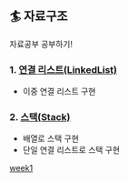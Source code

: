 ## :surfer: 자료구조

자료공부 공부하기!

### 1. [연결 리스트(LinkedList)](./LinkedList/)

- 이중 연결 리스트 구현

### 2. [스택(Stack)](./Stack/)

- 배열로 스택 구현
- 단일 연결 리스트로 스택 구현

[week1](./week1/)
